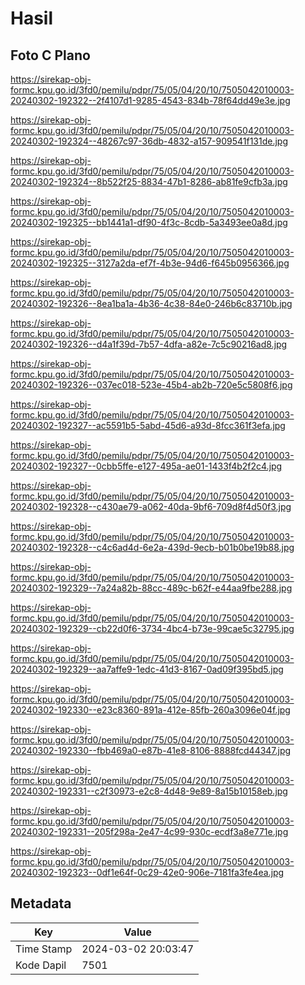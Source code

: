 # Hasil

## Foto C Plano

https://sirekap-obj-formc.kpu.go.id/3fd0/pemilu/pdpr/75/05/04/20/10/7505042010003-20240302-192322--2f4107d1-9285-4543-834b-78f64dd49e3e.jpg

https://sirekap-obj-formc.kpu.go.id/3fd0/pemilu/pdpr/75/05/04/20/10/7505042010003-20240302-192324--48267c97-36db-4832-a157-909541f131de.jpg

https://sirekap-obj-formc.kpu.go.id/3fd0/pemilu/pdpr/75/05/04/20/10/7505042010003-20240302-192324--8b522f25-8834-47b1-8286-ab81fe9cfb3a.jpg

https://sirekap-obj-formc.kpu.go.id/3fd0/pemilu/pdpr/75/05/04/20/10/7505042010003-20240302-192325--bb1441a1-df90-4f3c-8cdb-5a3493ee0a8d.jpg

https://sirekap-obj-formc.kpu.go.id/3fd0/pemilu/pdpr/75/05/04/20/10/7505042010003-20240302-192325--3127a2da-ef7f-4b3e-94d6-f645b0956366.jpg

https://sirekap-obj-formc.kpu.go.id/3fd0/pemilu/pdpr/75/05/04/20/10/7505042010003-20240302-192326--8ea1ba1a-4b36-4c38-84e0-246b6c83710b.jpg

https://sirekap-obj-formc.kpu.go.id/3fd0/pemilu/pdpr/75/05/04/20/10/7505042010003-20240302-192326--d4a1f39d-7b57-4dfa-a82e-7c5c90216ad8.jpg

https://sirekap-obj-formc.kpu.go.id/3fd0/pemilu/pdpr/75/05/04/20/10/7505042010003-20240302-192326--037ec018-523e-45b4-ab2b-720e5c5808f6.jpg

https://sirekap-obj-formc.kpu.go.id/3fd0/pemilu/pdpr/75/05/04/20/10/7505042010003-20240302-192327--ac5591b5-5abd-45d6-a93d-8fcc361f3efa.jpg

https://sirekap-obj-formc.kpu.go.id/3fd0/pemilu/pdpr/75/05/04/20/10/7505042010003-20240302-192327--0cbb5ffe-e127-495a-ae01-1433f4b2f2c4.jpg

https://sirekap-obj-formc.kpu.go.id/3fd0/pemilu/pdpr/75/05/04/20/10/7505042010003-20240302-192328--c430ae79-a062-40da-9bf6-709d8f4d50f3.jpg

https://sirekap-obj-formc.kpu.go.id/3fd0/pemilu/pdpr/75/05/04/20/10/7505042010003-20240302-192328--c4c6ad4d-6e2a-439d-9ecb-b01b0be19b88.jpg

https://sirekap-obj-formc.kpu.go.id/3fd0/pemilu/pdpr/75/05/04/20/10/7505042010003-20240302-192329--7a24a82b-88cc-489c-b62f-e44aa9fbe288.jpg

https://sirekap-obj-formc.kpu.go.id/3fd0/pemilu/pdpr/75/05/04/20/10/7505042010003-20240302-192329--cb22d0f6-3734-4bc4-b73e-99cae5c32795.jpg

https://sirekap-obj-formc.kpu.go.id/3fd0/pemilu/pdpr/75/05/04/20/10/7505042010003-20240302-192329--aa7affe9-1edc-41d3-8167-0ad09f395bd5.jpg

https://sirekap-obj-formc.kpu.go.id/3fd0/pemilu/pdpr/75/05/04/20/10/7505042010003-20240302-192330--e23c8360-891a-412e-85fb-260a3096e04f.jpg

https://sirekap-obj-formc.kpu.go.id/3fd0/pemilu/pdpr/75/05/04/20/10/7505042010003-20240302-192330--fbb469a0-e87b-41e8-8106-8888fcd44347.jpg

https://sirekap-obj-formc.kpu.go.id/3fd0/pemilu/pdpr/75/05/04/20/10/7505042010003-20240302-192331--c2f30973-e2c8-4d48-9e89-8a15b10158eb.jpg

https://sirekap-obj-formc.kpu.go.id/3fd0/pemilu/pdpr/75/05/04/20/10/7505042010003-20240302-192331--205f298a-2e47-4c99-930c-ecdf3a8e771e.jpg

https://sirekap-obj-formc.kpu.go.id/3fd0/pemilu/pdpr/75/05/04/20/10/7505042010003-20240302-192323--0df1e64f-0c29-42e0-906e-7181fa3fe4ea.jpg


## Metadata

| Key        | Value               |
| ---------- | ------------------- |
| Time Stamp | 2024-03-02 20:03:47 |
| Kode Dapil | 7501                |



